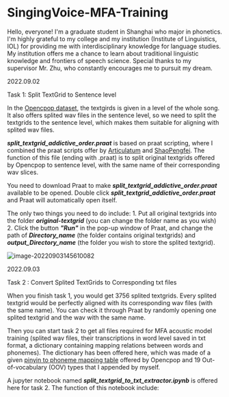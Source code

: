 # SingingVoice-MFA-Training

Hello, everyone! I'm a graduate student in Shanghai who major in phonetics. I'm highly grateful to my college and my institution (Institute of Linguistics, IOL) for providing me with interdisciplinary knowledge for language studies. My institution offers me a chance to learn about traditional linguistic knowledge and frontiers of speech science. Special thanks to my supervisor Mr. Zhu, who constantly encourages me to pursuit my dream.

2022.09.02

Task 1: Split TextGrid to Sentence level

In the [Opencpop dataset](https://wenet.org.cn/opencpop/), the textgirds is given in a level of the whole song. It also offers splited wav files in the sentence level, so we need to split the textgrids to the sentence level, which makes them suitable for aligning with splited wav files.

***split_textgrid_addictive_order.praat*** is based on praat scripting, where I combined the praat scripts offer by [Articulatum](https://www.zhihu.com/people/articulatum) and [ShaoPengfei](https://github.com/feelins/Praat_Scripts). The function of this file (ending with .praat) is to split original textgrids offered by Opencpop to sentence level, with the same name of their corresponding wav slices.

You need to download Praat to make ***split_textgrid_addictive_order.praat*** available to be opened. Double click ***split_textgrid_addictive_order.praat***  and Praat will automatically open itself. 

The only two things you need to do include: 1. Put all original textgrids into the folder ***original-textgrid*** (you can change the folder name as you wish) 2. Click the button ***"Run"*** in the pop-up window of Praat, and change the path of ***Directory_name*** (the folder contains original textgrids) and ***output_Directory_name*** (the folder you wish to store the splited textgrid). 

![image-20220903145610082](https://i0.hdslb.com/bfs/album/14e752411dd7b3af3feda1edb6cce2f0b1a5f646.png)

2022.09.03

Task 2 : Convert Splited TextGrids to Corresponding txt files

When you finish task 1, you would get 3756 splited textgrids. Every splited textgrid would be perfectly aligned with its corresponding wav files (with the same name). You can check it through Praat by randomly opening one splited textgrid and the wav with the same name. 

Then you can start task 2 to get all files required for MFA acoustic model training (splited wav files, their transcriptions in word level saved in txt format, a dictionary containing mapping relations between words and phonemes). The dictionary has been offered here, which was made of a given [pinyin to phoneme mapping table](https://wenet.org.cn/opencpop/resources/annotationformat/) offered by Opencpop and 19 Out-of-vocabulary (OOV) types that I appended by myself.

A jupyter notebook named ***split_textgrid_to_txt_extractor.ipynb*** is offered here for task 2. The function of this notebook include: 
